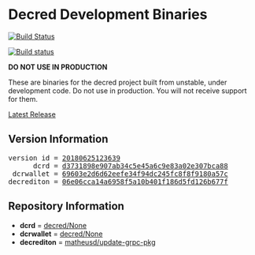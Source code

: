 
# Decred Development Binaries

[![Build Status](https://travis-ci.org/matheusd/decred-weekly-builds.svg?branch=v20180625123639)](https://travis-ci.org/matheusd/decred-weekly-builds)

[![Build status](https://ci.appveyor.com/api/projects/status/hncgrnv0xuqb6s3c/branch/v20180625123639?svg=true)](https://ci.appveyor.com/project/matheusd/decred-weekly-builds/branch/v20180625123639)


**DO NOT USE IN PRODUCTION**

These are binaries for the decred project built from unstable, under development
code. Do not use in production. You will not receive support for them.

[Latest Release](https://github.com/matheusd/decred-weekly-builds/releases/latest)

## Version Information

<pre>
version id = <a href="https://github.com/matheusd/decred-weekly-builds/releases/tag/v20180625123639">20180625123639</a>
      dcrd = <a href="https://github.com/decred/dcrd/commits/d3731898e907ab34c5e45a6c9e83a02e307bca88">d3731898e907ab34c5e45a6c9e83a02e307bca88</a>
 dcrwallet = <a href="https://github.com/decred/dcrwallet/commits/69603e2d6d62eefe34f94dc245fc8f8f9180a57c">69603e2d6d62eefe34f94dc245fc8f8f9180a57c</a>
decrediton = <a href="https://github.com/matheusd/decrediton/commits/06e06cca14a6958f5a10b401f186d5fd126b677f">06e06cca14a6958f5a10b401f186d5fd126b677f</a>
</pre>

## Repository Information

- **dcrd** = [decred/None](https://github.com/decred/dcrd)
- **dcrwallet** = [decred/None](https://github.com/decred/dcrwallet)
- **decrediton** = [matheusd/update-grpc-pkg](https://github.com/matheusd/decrediton)


